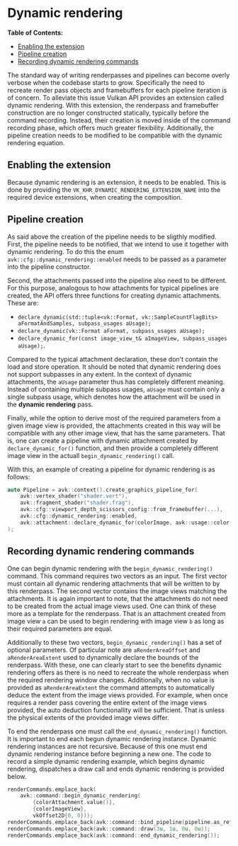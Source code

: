 # Dynamic rendering

**Table of Contents:**     
- [Enabling the extension](#enabling-the-extension) 
- [Pipeline creation](#pipeline-creation) 
- [Recording dynamic rendering commands](#recording-dynamic-rendering-commands) 

The standard way of writing renderpasses and pipelines can become overly verbose when the codebase starts to grow. Specifically the need to recreate render pass objects and framebuffers for each pipeline iteration is of concern. To alleviate this issue Vulkan API provides an extension called dynamic rendering. With this extension, the renderpass and framebuffer construction are no longer constructed statically, typically before the command recording. Instead, their creation is moved inside of the command recording phase, which offers much greater flexibility. Additionally, the pipeline creation needs to be modified to be compatible with the dynamic rendering equation.

## Enabling the extension

Because dynamic rendering is an extension, it needs to be enabled. This is done by providing the `VK_KHR_DYNAMIC_RENDERING_EXTENSION_NAME` into the required device extensions, when creating the composition.

## Pipeline creation

As said above the creation of the pipeline needs to be sligthly modified. First, the pipeline needs to be notified, that we intend to use it together with dynamic rendering. To do this the enum `avk::cfg::dynamic_rendering::enabled` needs to be passed as a parameter into the pipeline constructor. 

Second, the attachments passed into the pipeline also need to be different. For this purpose, analogous to how attachments for typical pipelines are created, the API offers three functions for creating dynamic attachments. These are:
- `declare_dynamic(std::tuple<vk::Format, vk::SampleCountFlagBits> aFormatAndSamples, subpass_usages aUsage);`
- `declare_dynamic(vk::Format aFormat, subpass_usages aUsage);`
- `declare_dynamic_for(const image_view_t& aImageView, subpass_usages aUsage);`.

Compared to the typical attachment declaration, these don't contain the load and store operation. It should be noted that dynamic rendering does not support subpasses in any extent. In the context of dynamic attachments, the `aUsage` parameter thus has completely different meaning. Instead of containing multiple subpass usages, `aUsage` must contain only a single subpass usage, which denotes how the attachment will be used in the **dynamic rendering** pass.

Finally, while the option to derive most of the required parameters from a given image view is provided, the attachments created in this way will be compatible with any other image view, that has the same parameters. That is, one can create a pipeline with dynamic attachment created by `declare_dynamic_for()` function, and then provide a completely different image view in the actuall `begin_dynamic_rendering()` call. 

With this, an example of creating a pipeline for dynamic rendering is as follows:
```cpp
auto Pipeline = avk::context().create_graphics_pipeline_for(
	avk::vertex_shader("shader.vert"),
	avk::fragment_shader("shader.frag"),
	avk::cfg::viewport_depth_scissors_config::from_framebuffer(...),
	avk::cfg::dynamic_rendering::enabled,
	avk::attachment::declare_dynamic_for(colorImage, avk::usage::color(0))
);
```

## Recording dynamic rendering commands

One can begin dynamic rendering with the `begin_dynamic_rendering()` command. This command requires two vectors as an input. The first vector must contain all dynamic rendering attachments that will be written to by this renderpass. The second vector contains the image views matching the attachments. It is again important to note, that the attachments do not need to be created from the actual image views used. One can think of these more as a template for the renderpass. That is an attachment created from image view `a` can be used to begin rendering with image view `b` as long as their required parameters are equal.

Additionally to these two vectors, `begin_dynamic_rendering()` has a set of optional parameters. Of particular note are `aRenderAreaOffset` and `aRenderAreaExtent` used to dynamically declare the bounds of the renderpass. With these, one can clearly start to see the benefits dynamic rendering offers as there is no need to recreate the whole renderpass when the required rendering window changes. Additionally, when no value is provided as `aRenderAreaExtent` the command attempts to automatically deduce the extent from the image views provided. For example, when once requires a render pass covering the entire extent of the image views provided, the auto deduction functionallity will be sufficient. That is unless the physical extents of the provided image views differ.

To end the renderpass one must call the `end_dynamic_rendering()` function. It is important to end each begun dynamic rendering instance. Dynamic rendering instances are not recursive. Because of this one must end dynamic rendering instance before beginning a new one. The code to record a simple dynamic rendering example, which begins dynamic rendering, dispatches a draw call and ends dynamic rendering is provided below.

```cpp
renderCommands.emplace_back(
    avk::command::begin_dynamic_rendering(
		{colorAttachment.value()},
		{colorImageView},
		vkOffset2D{0, 0}));
renderCommands.emplace_back(avk::command::bind_pipeline(pipeline.as_reference()));
renderCommands.emplace_back(avk::command::draw(3u, 1u, 0u, 0u));
renderCommands.emplace_back(avk::command::end_dynamic_rendering());
```
